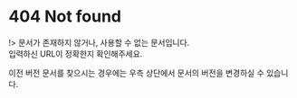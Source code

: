 # 404 Not found

!> 문서가 존재하지 않거나, 사용할 수 없는 문서입니다.  
입력하신 URL이 정확한지 확인해주세요.

이전 버전 문서를 찾으시는 경우에는 우측 상단에서 문서의 버전을 변경하실 수 있습니다.